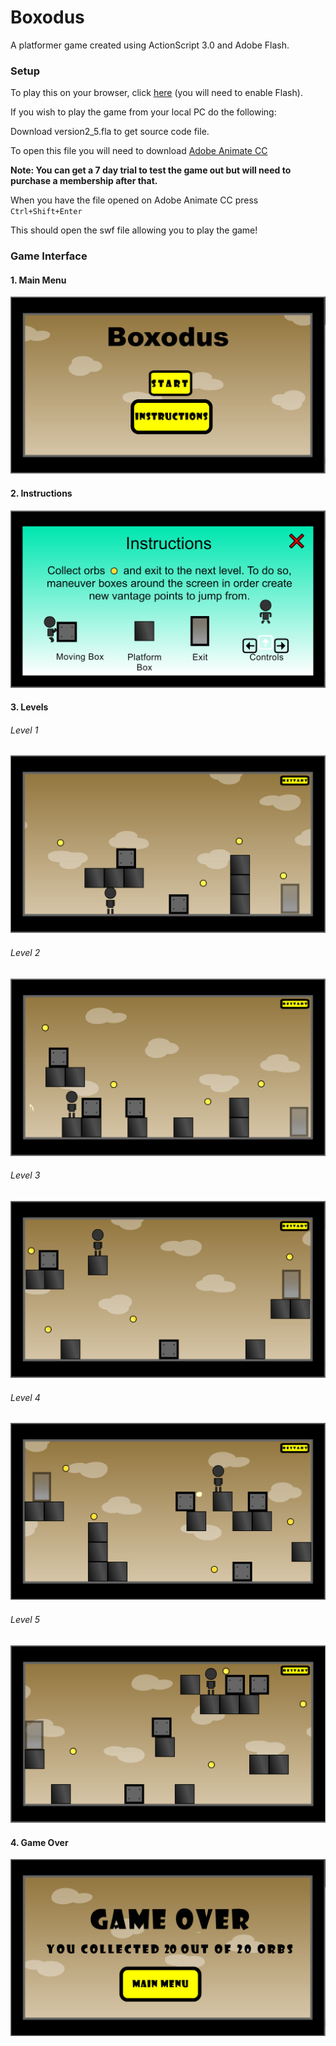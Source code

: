 # Boxodus
A platformer game created using ActionScript 3.0 and Adobe Flash. 

### Setup

To play this on your browser, click [here](https://boxodus.wixsite.com/boxodusgame) (you will need to enable Flash).

If you wish to play the game from your local PC do the following:

Download version2_5.fla to get source code file.

To open this file you will need to download [Adobe Animate CC](https://www.adobe.com/ca/products/animate.html)

**Note: You can get a 7 day trial to test the game out but will need to purchase a membership after that.**

When you have the file opened on Adobe Animate CC press `Ctrl+Shift+Enter`

This should open the swf file allowing you to play the game!

### Game Interface

#### 1. Main Menu
![](Images/main_menu.PNG)

#### 2. Instructions
![](Images/instructions.PNG)

#### 3. Levels

###### Level 1
![](Images/level1.PNG)

###### Level 2
![](Images/level2.PNG)

###### Level 3
![](Images/level3.PNG)

###### Level 4
![](Images/level4.PNG)

###### Level 5
![](Images/level5.PNG)

#### 4. Game Over
![](Images/game_over.PNG)
